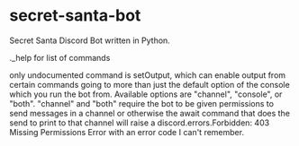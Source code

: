 # secret-santa-bot
Secret Santa Discord Bot written in Python. 

._help for list of commands

only undocumented command is setOutput, which can enable output from certain commands going to more than just the default option of the console which you run the bot from. Available options are "channel", "console", or "both". "channel" and "both" require the bot to be given permissions to send messages in a channel or otherwise the await command that does the send to print to that channel will raise a discord.errors.Forbidden: 403 Missing Permissions Error with an error code I can't remember.
